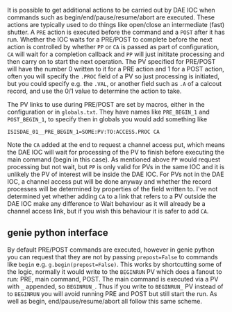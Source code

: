 It is possible to get additional actions to be carried out by DAE IOC when commands such as begin/end/pause/resume/abort are executed. These actions are typically used to do things like open/close an intermediate (fast) shutter. A `PRE` action is executed before the command and a `POST` after it has run. Whether the IOC waits for a PRE/POST to complete before the next action is controlled by whether `PP` or `CA` is passed as part of configuration, `CA` will wait for a completion callback and `PP` will just inititate processing and then carry on to start the next operation. The PV specified for PRE/POST will have the number 0 written to it for a PRE action and 1 for a POST action, often you will specify the `.PROC` field of a PV so just processing is initiated, but you could specify e.g. the `.VAL`, or another field such as `.A` of a calcout record, and use the 0/1 value to determine the action to take.   

The PV links to use during PRE/POST are set by macros, either in the configuration or in `globals.txt`. They have names like `PRE_BEGIN_1` and `POST_BEGIN_1`, to specify then in globals you would add something like   
```
ISISDAE_01__PRE_BEGIN_1=SOME:PV:TO:ACCESS.PROC CA
```
Note the `CA` added at the end to request a channel access put, which means the DAE IOC will wait for processing of the PV to finish before executing the main command (begin in this case). As mentioned above `PP` would request processing but not wait, but `PP` is only valid for PVs in the same IOC and it is unlikely the PV of interest will be inside the DAE IOC. For PVs not in the DAE IOC, a channel access put will be done anyway and whether the record processes will be determined by properties of the field written to. I've not determined yet whether adding `CA` to a link that refers to a PV outside the DAE IOC make any difference to Wait behaviour as it will already be a channel access link, but if you wish this behaviour it is safer to add `CA`.   

## genie python interface

By default PRE/POST commands are executed, however in genie python you can request that they are not by passing `prepost=False` to commands like `begin` e.g. `g.begin(prepost=False)`. This works by shortcutting some of the logic, normally it would write to the `BEGINRUN` PV which does a fanout to run: PRE, main command, POST. The main command is executed via a PV with `_` appended, so `BEGINRUN_`. Thus if you write to `BEGINRUN_` PV instead of to `BEGINRUN` you will avoid running PRE and POST but still start the run. As well as begin, end/pause/resume/abort all follow this same scheme.     